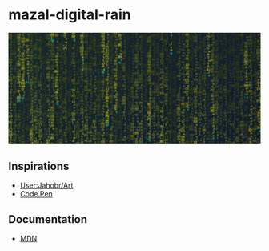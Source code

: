 # mazal-digital-rain
![mazal-digital-rain](https://github.com/saramazal/mazal-digital-rain/blob/main/mazal-digital-rain.png)

## Inspirations
* [User:Jahobr/Art](https://commons.wikimedia.org/wiki/User:Jahobr/Art)
* [Code Pen](https://codepen.io/search/pens?q=digital+rain)

## Documentation
* [MDN](https://developer.mozilla.org/en-US/docs/Web/API/Canvas_API/Tutorial/Transformations)
